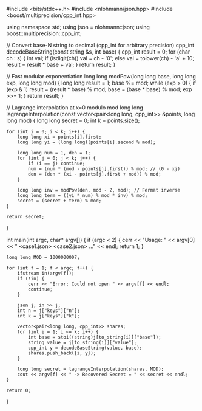 #include <bits/stdc++.h>
#include <nlohmann/json.hpp>
#include <boost/multiprecision/cpp_int.hpp>

using namespace std;
using json = nlohmann::json;
using boost::multiprecision::cpp_int;

// Convert base-N string to decimal (cpp_int for arbitrary precision)
cpp_int decodeBaseString(const string &s, int base) {
    cpp_int result = 0;
    for (char ch : s) {
        int val;
        if (isdigit(ch)) val = ch - '0';
        else val = tolower(ch) - 'a' + 10;
        result = result * base + val;
    }
    return result;
}

// Fast modular exponentiation
long long modPow(long long base, long long exp, long long mod) {
    long long result = 1;
    base %= mod;
    while (exp > 0) {
        if (exp & 1) result = (result * base) % mod;
        base = (base * base) % mod;
        exp >>= 1;
    }
    return result;
}

// Lagrange interpolation at x=0 modulo mod
long long lagrangeInterpolation(const vector<pair<long long, cpp_int>> &points, long long mod) {
    long long secret = 0;
    int k = points.size();

    for (int i = 0; i < k; i++) {
        long long xi = points[i].first;
        long long yi = (long long)(points[i].second % mod);

        long long num = 1, den = 1;
        for (int j = 0; j < k; j++) {
            if (i == j) continue;
            num = (num * (mod - points[j].first)) % mod; // (0 - xj)
            den = (den * (xi - points[j].first + mod)) % mod;
        }

        long long inv = modPow(den, mod - 2, mod); // Fermat inverse
        long long term = ((yi * num) % mod * inv) % mod;
        secret = (secret + term) % mod;
    }

    return secret;
}

int main(int argc, char* argv[]) {
    if (argc < 2) {
        cerr << "Usage: " << argv[0] << " <case1.json> <case2.json> ..." << endl;
        return 1;
    }

    long long MOD = 1000000007;

    for (int f = 1; f < argc; f++) {
        ifstream in(argv[f]);
        if (!in) {
            cerr << "Error: Could not open " << argv[f] << endl;
            continue;
        }

        json j; in >> j;
        int n = j["keys"]["n"];
        int k = j["keys"]["k"];

        vector<pair<long long, cpp_int>> shares;
        for (int i = 1; i <= k; i++) {
            int base = stoi((string)j[to_string(i)]["base"]);
            string value = j[to_string(i)]["value"];
            cpp_int y = decodeBaseString(value, base);
            shares.push_back({i, y});
        }

        long long secret = lagrangeInterpolation(shares, MOD);
        cout << argv[f] << " -> Recovered Secret = " << secret << endl;
    }

    return 0;
}
